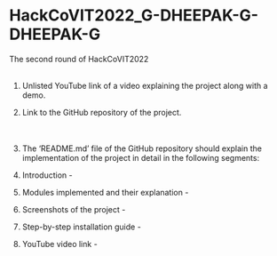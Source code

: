 # HackCoVIT2022_G-DHEEPAK-G-DHEEPAK-G
The second round of HackCoVIT2022 <br><br>

1. Unlisted YouTube link of a video explaining the project along with a demo.<br>
2. Link to the GitHub repository of the project.<br>
<br><br>

1. The ‘README.md’ file of the GitHub repository should explain the implementation of the project in detail in the following segments:<br>
2. Introduction - <br>
3. Modules implemented and their explanation - <br>
4. Screenshots of the project - <br>
5. Step-by-step installation guide - <br>
6. YouTube video link - <br>
